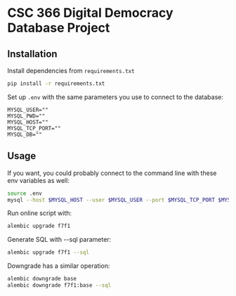 # CSC 366 Digital Democracy Database Project

## Installation
Install dependencies from `requirements.txt`

```bash
pip install -r requirements.txt
```

Set up `.env` with the same parameters you use to connect to the database:

```
MYSQL_USER=""
MYSQL_PWD=""
MYSQL_HOST=""
MYSQL_TCP_PORT=""
MYSQL_DB=""
```

## Usage

If you want, you could probably connect to the command line with these env variables
as well:
```bash
source .env
mysql --host $MYSQL_HOST --user $MYSQL_USER --port $MYSQL_TCP_PORT $MYSQL_DB
```

Run online script with:

```bash
alembic upgrade f7f1
```

Generate SQL with --sql parameter:

```bash
alembic upgrade f7f1 --sql
```

Downgrade has a similar operation:

```bash
alembic downgrade base
alembic downgrade f7f1:base --sql
```

